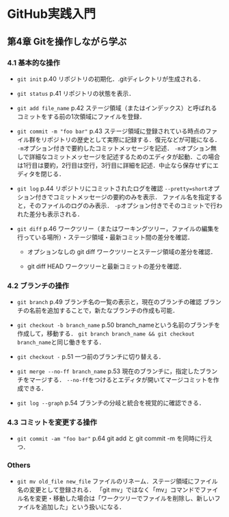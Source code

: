 # GitHub実践入門

## 第4章 Gitを操作しながら学ぶ

### 4.1 基本的な操作

- `git init`
    p.40 リポジトリの初期化．.gitディレクトリが生成される．

- `git status`
    p.41 リポジトリの状態を表示．

- `git add file_name`
    p.42 ステージ領域（またはインデックス）と呼ばれるコミットをする前の1次領域にファイルを登録．

- `git commit -m "foo bar"`
    p.43 ステージ領域に登録されている時点のファイル群をリポジトリの歴史として実際に記録する．復元などが可能になる．
    `-m`オプション付きで要約したコミットメッセージを記述．
    `-m`オプション無しで詳細なコミットメッセージを記述するためのエディタが起動．この場合は1行目は要約，2行目は空行，3行目に詳細を記述．中止なら保存せずにエディタを閉じる．

- `git log`
    p.44 リポジトリにコミットされたログを確認
    `--pretty=short`オプション付きでコミットメッセージの要約のみを表示．
    ファイル名を指定すると，そのファイルのログのみ表示．
    `-p`オプション付きでそのコミットで行われた差分も表示される．

- `git diff`
    p.46 ワークツリー（またはワーキングツリー，ファイルの編集を行っている場所）・ステージ領域・最新コミット間の差分を確認．

    - オプションなしの git diff
        ワークツリーとステージ領域の差分を確認．

    - git diff HEAD
        ワークツリーと最新コミットの差分を確認．


### 4.2 ブランチの操作

- `git branch`
    p.49 ブランチ名の一覧の表示と，現在のブランチの確認
    ブランチの名前を追加することで，新たなブランチの作成も可能．

- `git checkout -b branch_name`
    p.50 branch_nameという名前のブランチを作成して，移動する．
    `git branch branch_name && git checkout branch_name`と同じ働きをする．

- `git checkout -`
    p.51 一つ前のブランチに切り替える．

- `git merge --no-ff branch_name`
    p.53 現在のブランチに，指定したブランチをマージする．
    `--no-ff`をつけるとエディタが開いてマージコミットを作成できる．

- `git log --graph`
    p.54 ブランチの分岐と統合を視覚的に確認できる．


### 4.3 コミットを変更する操作

- `git commit -am "foo bar"`
    p.64 git add と git commit -m を同時に行えつ．


### Others

- `git mv old_file new_file`
    ファイルのリネーム．ステージ領域にファイル名の変更として登録される．
    「git mv」ではなく「mv」コマンドでファイル名を変更・移動した場合は「ワークツリーでファイルを削除し、新しいファイルを追加した」という扱いになる．
